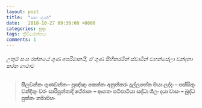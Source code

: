 ```yaml
---
layout: post
title:  "සඟ ගුණ"
date:   2018-10-27 09:30:00 +0800
categories: සුත්‍ර
tags: ත්‍රීවිධරත්නය
comments: 1
---
```


###### උතුම් සංඝ රත්නයේ ගුණ අපරිමානයි, ඒ ගුණ සිහිකරමින් ස්වාමින් වහන්සේලා වන්දනා කරන ගාථාව

>**සීලවන්තං ගුණවන්තං– පුඤ්ඤං කෙත්තං අනුත්තරං**
>**දුල්ලභේන මයා ලද්දං – පස්සිතුං වන්දිතුං වරං**
>**සාරිපුත්තාදි ථේරානං – ආගතං පටිපාටියා**
>**සද්ධා ශීලං දයා වාසං – බුද්ධ පුත්තං නමාමහං**
